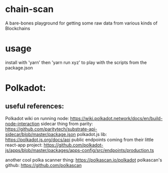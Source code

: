 # chain-scan
A bare-bones playground for getting some raw data from various kinds of Blockchains

# usage
install with 'yarn'
then 'yarn run xyz' to play with the scripts from the package.json

# Polkadot:
## useful references:
Polkadot wiki on running node: https://wiki.polkadot.network/docs/en/build-node-interaction
sidecar thing from parity: https://github.com/paritytech/substrate-api-sidecar/blob/master/package.json
polkadot.js lib: https://polkadot.js.org/docs/api
public endpoints coming from their little react-app project: https://github.com/polkadot-js/apps/blob/master/packages/apps-config/src/endpoints/production.ts

another cool polka scanner thing: https://polkascan.io/polkadot
polkascan's github: https://github.com/polkascan